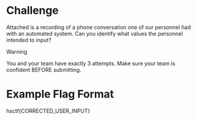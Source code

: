# Challenge
Attached is a recording of a phone conversation one of our personnel had with an automated system. Can you identify what values the personnel intended to input?

>[!WARNING]
> You and your team have exactly 3 attempts. Make sure your team is confident BEFORE submitting.

# Example Flag Format
hsctf{CORRECTED_USER_INPUT}
